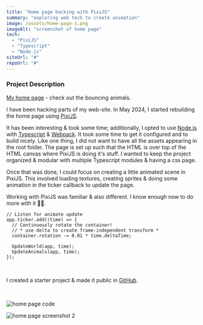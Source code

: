 ```yaml
---
title: "Home page hacking with PixiJS"
summary: "exploring web tech to create animation"
image: /assets/home-page-1.png
imageAlt: "screenshot of home page"
tech:
  - "PixiJS"
  - "Typescript"
  - "Node.js"
siteUrl: "#"
repoUrl: "#"
---
```


### Project Description

[My home page](https://www.manjitbedi.com) - check out the bouncing animals.

I have been hacking parts of my web-site. In May 2024, I started rebuilding the home page using [PixiJS](https://www.pixijs,com).

It has been interesting & took some time; additionally, I opted to use [Node.js](https://www.nodejs.org) with [Typescript](https://www.typescriptlang.org) & [Webpack](https://www.npmjs.com/package/webpack). It took some time to get it configured and to build nicely. Like one thing, I did not want to have all the assets appearing in the root folder.  The page is set up such that the HTML is over top of the HTML canvas where PixiJS is doing it's stuff.
I wanted to keep the project organized & modular with multiple Typescript modules & having a css page.

Once that was done, I could focus on creating a little animated scene in PixiJS.  This involved loading textures, creating sprites & doing some animation in the ticker callback to update the page.
 
Working with PixiJS was familiar & also different.  I know enough now to do more with it 👍🏽. 
 
```
// Listen for animate update
app.ticker.add((time) => {
  // Continuously rotate the container!
  // * use delta to create frame-independent transform *
  container.rotation -= 0.01 * time.deltaTime;

  UpdateWorld(app, time);
  UpdateAnimals(app, time);
});
```
<br/>  
   
I created a starter project & made it public in [GitHub](https://github.com/ManjitBedi/Pixi-Node-starter).

<br/>  


![home page code](../../assets/home-page-code.png)

![home page screenshot 2](../../assets/home-page-2.png)